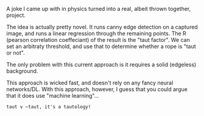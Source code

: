 A joke I came up with in physics turned into a real, albeit thrown together, project. 

The idea is actually pretty novel. It runs canny edge detection on a captured image, and runs a linear regression through the remaining points. The R (pearson correlation coeffeciant) of the result is the "taut factor". We can set an arbitraty threshold, and use that to determine whether a rope is "taut or not". 

The only problem with this current approach is it requires a solid (edgeless) background.

This approach is wicked fast, and doesn't rely on any fancy neural networks/DL. With this approach, however, I guess that you could argue that it does use "machine learning"...

```taut v ~taut, it's a tautology!```

